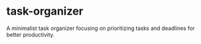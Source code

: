 # task-organizer
A minimalist task organizer focusing on prioritizing tasks and deadlines for better productivity.
